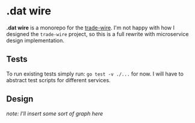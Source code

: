 # .dat wire

**.dat wire** is a monorepo for the [trade-wire](https://github.com/gregtandiono/trade-wire). I'm not happy with how I designed the `trade-wire` project, so this is a full rewrite with microservice design implementation.

## Tests

To run existing tests simply run: `go test -v ./...` for now.
I will have to abstract test scripts for different services.


## Design

*note: I'll insert some sort of graph here*
